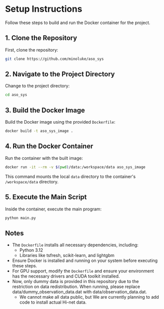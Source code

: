 # Setup Instructions

Follow these steps to build and run the Docker container for the project.

## 1. Clone the Repository

First, clone the repository:

```bash
git clone https://github.com/minoluke/aso_sys
```

## 2. Navigate to the Project Directory

Change to the project directory:

```bash
cd aso_sys
```

## 3. Build the Docker Image

Build the Docker image using the provided `Dockerfile`:

```bash
docker build -t aso_sys_image .
```

## 4. Run the Docker Container

Run the container with the built image:

```bash
docker run -it --rm -v $(pwd)/data:/workspace/data aso_sys_image
```

This command mounts the local `data` directory to the container's `/workspace/data` directory.

## 5. Execute the Main Script

Inside the container, execute the main program:

```bash
python main.py
```

## Notes

- The `Dockerfile` installs all necessary dependencies, including:
  - Python 3.12
  - Libraries like tsfresh, scikit-learn, and lightgbm
- Ensure Docker is installed and running on your system before executing these steps.
- For GPU support, modify the `Dockerfile` and ensure your environment has the necessary drivers and CUDA toolkit installed.
- Now, only dummy data is provided in this repository due to the restriction on data redistribution. When running, please replace data/dummy_observation_data.dat with data/observation_data.dat.
  - We cannot make all data public, but We are currently planning to add code to install actual Hi-net data.
